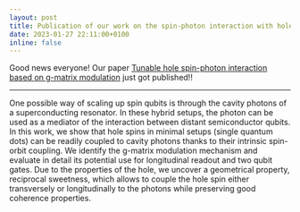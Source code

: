 ```yaml
---
layout: post
title: Publication of our work on the spin-photon interaction with holes in single dots and reciprocal sweetness
date: 2023-01-27 22:11:00+0100
inline: false
---
```


Good news everyone! Our paper <a href="https://journals.aps.org/prb/abstract/10.1103/PhysRevB.107.L041303">Tunable hole spin-photon interaction based on g-matrix modulation</a> just got published!!

***

One possible way of scaling up spin qubits is through the cavity photons of a superconducting resonator. In these hybrid setups, the photon can be used as a mediator of the interaction between distant semiconductor qubits. In this work, we show that hole spins in minimal setups (single quantum dots) can be readily coupled to cavity photons thanks to their intrinsic spin-orbit coupling. We identify the g-matrix modulation mechanism and evaluate in detail its potential use for longitudinal readout and two qubit gates. Due to the properties of the hole, we uncover a geometrical property, reciprocal sweetness, which allows to couple the hole spin either transversely or longitudinally to the photons while preserving good coherence properties.
